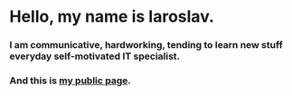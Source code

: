 # Hello, my name is Iaroslav.
### I am communicative, hardworking, tending to learn new stuff everyday self-motivated IT specialist. 
### And this is [my public page](https://comradeos.github.io/public/).


